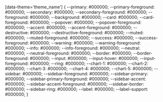 [data-theme='theme_name'] {
--primary: #000000;
--primary-foreground: #000000;
--secondary: #000000;
--secondary-foreground: #000000;
--foreground: #000000;
--background: #000000;
--card: #000000;
--card-foreground: #000000;
--popover: #000000;
--popover-foreground: #000000;
--accent: #000000;
--accent-foreground: #000000;
--destructive: #000000;
--destructive-foreground: #000000;
--muted: #000000;
--muted-foreground: #000000;
--success: #000000;
--success-foreground: #000000;
--warning: #000000;
--warning-foreground: #000000;
--info: #000000;
--info-foreground: #000000;
--neutral: #000000;
--neutral-foreground: #000000;
--border: #000000;
--border-foreground: #000000;
--input: #000000;
--input-hover: #000000;
--input-foreground: #000000;
--ring: #000000;
--chart-1: #000000;
--chart-2: #000000;
--chart-3: #000000;
--chart-4: #000000;
--chart-5: #000000;
--sidebar: #000000;
--sidebar-foreground: #000000;
--sidebar-primary: #000000;
--sidebar-primary-foreground: #000000;
--sidebar-accent: #000000;
--sidebar-accent-foreground: #000000;
--sidebar-border: #000000;
--sidebar-ring: #000000;
--label: #000000;
--label-support: #000000;
}